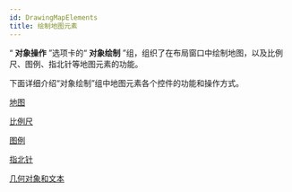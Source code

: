 ```yaml
---
id: DrawingMapElements
title: 绘制地图元素
---
```

“ **对象操作** ”选项卡的“ **对象绘制** ”组，组织了在布局窗口中绘制地图，以及比例尺、图例、指北针等地图元素的功能。

下面详细介绍“对象绘制”组中地图元素各个控件的功能和操作方式。

 [地图](Map)

 [比例尺](ScaleBar)

 [图例](Legend)

 [指北针](NorthArrow)

 [几何对象和文本](../DrawingObjects/DrawingObjects)

